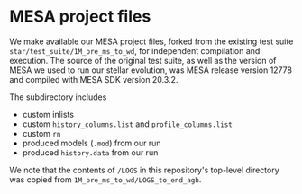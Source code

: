 # MESA project files

We make available our MESA project files, forked from the existing test suite `star/test_suite/1M_pre_ms_to_wd`, for independent compilation and execution. The source of the original test suite, as well as the version of MESA we used to run our stellar evolution, was MESA release version 12778 and compiled with MESA SDK version 20.3.2.

The subdirectory includes
- custom inlists
- custom `history_columns.list` and `profile_columns.list`
- custom `rn`
- produced models (`.mod`) from our run
- produced `history.data` from our run

We note that the contents of `/LOGS` in this repository's top-level directory was copied from `1M_pre_ms_to_wd/LOGS_to_end_agb`.